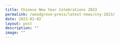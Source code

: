 ```yaml
---
title: Chinese New Year Celebrations 2023
permalink: /woodgrove-press/latest-news/cny-2023/
date: 2023-02-02
layout: post
description: ""
image: ""
---
```

